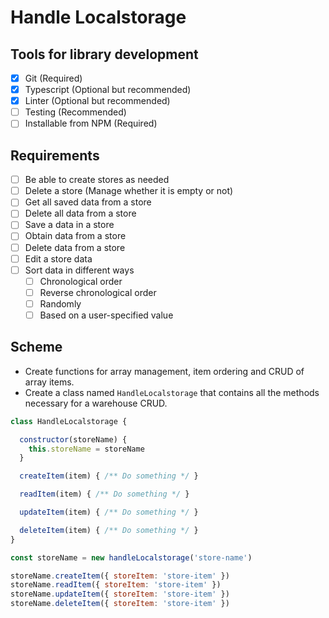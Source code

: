 # Handle Localstorage

## Tools for library development

- [x] Git (Required)
- [x] Typescript (Optional but recommended)
- [x] Linter (Optional but recommended)
- [ ] Testing (Recommended)
- [ ] Installable from NPM (Required)

## Requirements

- [ ] Be able to create stores as needed
- [ ] Delete a store (Manage whether it is empty or not)
- [ ] Get all saved data from a store
- [ ] Delete all data from a store
- [ ] Save a data in a store
- [ ] Obtain data from a store
- [ ] Delete data from a store
- [ ] Edit a store data
- [ ] Sort data in different ways
  - [ ] Chronological order
  - [ ] Reverse chronological order
  - [ ] Randomly
  - [ ] Based on a user-specified value

## Scheme

- Create functions for array management, item ordering and CRUD of array items.
- Create a class named `HandleLocalstorage` that contains all the methods necessary for a warehouse CRUD.

```js
class HandleLocalstorage {

  constructor(storeName) {
    this.storeName = storeName
  }

  createItem(item) { /** Do something */ }

  readItem(item) { /** Do something */ }

  updateItem(item) { /** Do something */ }

  deleteItem(item) { /** Do something */ }
}

const storeName = new handleLocalstorage('store-name')

storeName.createItem({ storeItem: 'store-item' })
storeName.readItem({ storeItem: 'store-item' })
storeName.updateItem({ storeItem: 'store-item' })
storeName.deleteItem({ storeItem: 'store-item' })
```
